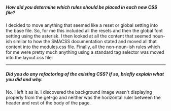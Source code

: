 ##### How did you determine which rules should be placed in each new CSS file?

I decided to move anything that seemed like a reset or global setting into the
base file. So, for me this included all the resets and then the global font
setting using the asterisk. I then looked at all the content that seemed
noun-ish similar to how the SMACSS documentation stated and moved all that
content into the modules.css file. Finally, all the non-noun-ish rules which
for me were pretty much anything using a standard tag selector was moved into
the layout.css file.

---

##### Did you do any refactoring of the existing CSS? If so, briefly explain what you did and why.

No. I left it as is. I discovered the background image wasn't displaying
properly from the get-go and neither was the horizontal ruler between the
header and rest of the body of the page.
